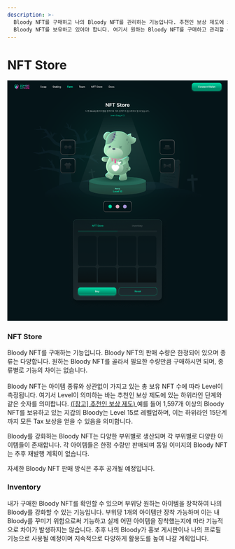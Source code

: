```yaml
---
description: >-
  Bloody NFT를 구매하고 나의 Bloody NFT를 관리하는 기능입니다. 추천인 보상 제도에 의해 하위라인의 보상을 받기 위해서
  Bloody NFT를 보유하고 있어야 합니다. 여기서 원하는 Bloody NFT를 구매하고 관리할 수 있습니다.
---
```


# NFT Store

![](../.gitbook/assets/NFT-Store.png)

### NFT Store

Bloody NFT를 구매하는 기능입니다. Bloody NFT의 판매 수량은 한정되어 있으며 종류는 다양합니다. 원하는 Bloody NFT를 골라서 필요한 수량만큼 구매하시면 되며, 종류별로 기능의 차이는 없습니다.\
\
Bloody NFT는 아이템 종류와 상관없이 가지고 있는 총 보유 NFT 수에 따라 Level이 측정됩니다. 여기서 Level이 의미하는 바는 추천인 보상 제도에 있는 하위라인 단계와 같은 숫자를 의미합니다.  [(\[참고\] 추천인 보상 제도) ](../undefined-1/undefined-1.md) 예를 들어 1,597개 이상의 Bloody NFT를 보유하고 있는 지갑의 Bloody는 Level 15로 레벨업하며, 이는 하위라인 15단계까지 모든 Tax 보상을 얻을 수 있음을 의미합니다.

Bloody를 강화하는 Bloody NFT는 다양한 부위별로 생산되며 각 부위별로 다양한 아이템들이 존재합니다. 각 아이템들은 한정 수량만 판매되며 동일 이미지의 Bloody NFT는 추후 재발행 계획이 없습니다.

자세한 Bloody NFT 판매 방식은 추후 공개될 예정입니다.&#x20;

### Inventory

내가 구매한 Bloody NFT를 확인할 수 있으며 부위당 원하는 아이템을 장착하여 나의 Bloody를 강화할 수 있는 기능입니다. 부위당 1개의 아이템만 장착 가능하며 이는 내 Bloody를 꾸미기 위함으로써 기능하고 실제 어떤 아이템을 장착했는지에 따라 기능적으로 차이가 발생하지는 않습니다. 추후 나의 Bloody가 홍보 게시판이나 나의 프로필 기능으로 사용될 예정이며 지속적으로 다양하게 활용도를 높여 나갈 계획입니다.
